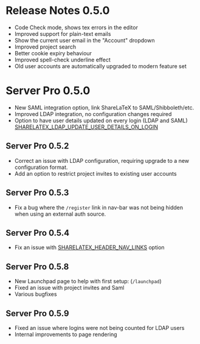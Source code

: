 # Release Notes 0.5.0

- Code Check mode, shows tex errors in the editor
- Improved support for plain-text emails
- Show the current user email in the "Account" dropdown
- Improved project search
- Better cookie expiry behaviour
- Improved spell-check underline effect
- Old user accounts are automatically upgraded to modern feature set


# Server Pro 0.5.0

- New SAML integration option, link ShareLaTeX to SAML/Shibboleth/etc.
- Improved LDAP integration, no configuration changes required
- Option to have user details updated on every login (LDAP and SAML) [SHARELATEX_LDAP_UPDATE_USER_DETAILS_ON_LOGIN](https://github.com/sharelatex/sharelatex/wiki/Server-Pro:-LDAP-Config#config)


## Server Pro 0.5.2

- Correct an issue with LDAP configuration, requiring upgrade to a new configuration format.
- Add an option to restrict project invites to existing user accounts


## Server Pro 0.5.3

- Fix a bug where the `/register` link in nav-bar was not being hidden when using an external auth source.


## Server Pro 0.5.4

- Fix an issue with [SHARELATEX_HEADER_NAV_LINKS](https://github.com/sharelatex/sharelatex/wiki/Configuring-Headers,-Footers-&-Logo) option


## Server Pro 0.5.8

- New Launchpad page to help with first setup: (`/launchpad`)
- Fixed an issue with project invites and Saml
- Various bugfixes

## Server Pro 0.5.9

- Fixed an issue where logins were not being counted for LDAP users
- Internal improvements to page rendering